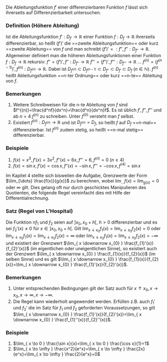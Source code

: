Die Ableitungsfunktion $f'$ einer differenzierbaren Funktion $f$ lässt sich ihrerseits auf Differenzierbarkeit untersuchen.

### Definition (Höhere Ableitung)
Ist die Ableitungsfunktion $f':D_{f'}\to \mathbb{R}$ einer Funktion $f:D_{f}\to \mathbb{R}$ ihrerseits differenzierbar, so heißt $(f')'$ die ==zweite Ableitungsfunktion== oder kurz ==zweite Ableitung== von $f$ und man schreibt $(f')'=:f'',f'':D_{f''}\to \mathbb{R}$. Allgemeiner definiert man die höheren Ableitungsfunktionen einer Funktion $f:D_{f}\to \mathbb{R}$ rekursiv:
$f''=(f')',f'':D_{f''}\to \mathbb{R}$
$f'''=(f'')',f''':D_{f'''}\to \mathbb{R}$
$\dots$
$f^{(n)}=(f^{(n-1)})', f^{(n)}:D_{f^{(n)}}\to \mathbb{R}$. Dabei ist $D_{f^{(n)}}\subset D_{f^{(n-1)}}\subset D_{f''}\subset D_{f'}\subset D_{f}\ (n\in \mathbb{N})$. $f^{(n)}$ heißt Ableitungsfunktion ==n-ter Ordnung== oder kurz ==n-te== Ableitung von $f$.

### Bemerkungen
1)  Weitere Schreibweisen für die n-te Ableitung von $f$ sind $f^{(n)}=\frac{d^nf}{dx^n}=\frac{d^n}{dx^n}f$. Es ist üblich $f',f'',f'''$ und ab $n=4\ f^{(n)}$ zu schreiben. Unter $f^{(0)}$ versteht man $f$ selbst.
2) Existiert $f^{(n)}:D_{f^{(n)}}\to \mathbb{R}$ und ist $D_{f^{(n)}}=D_{f}$, so heißt $f$ auf $D_{f}$ ==n-mal== differenzierbar. Ist $f^{(n)}$ zudem stetig, so heißt ==n-mal stetig== differenzierbar.

### Beispiele
1) $f(x)=x^3,f'(x)=3x^2,f''(x)=6x,f'''=6,f^{(n)}=0\ (n\geq4)$
2) $f(x)=\sin x,f'(x)=\cos x,f''(x)=-\sin x,f'''=-\cos x,f^{(4)}=\sin x$

Im Kapitel 4 stellte sich bisweilen die Aufgabe, Grenzwerte der Form $\lim_{\dots} \frac{f(x)}{g(x)}$ zu berechnen, wobei $\lim_{\dots}f(x)=\lim_{g(x)}=0$ oder $\infty$ gilt. Dies gelang oft nur durch geschicktes Manipulieren des Quotienten, die folgende Regel vereinfacht dies mit Hilfe der Differentialrechnung.

### Satz (Regel von L'Hospital)
Die Funktion n$f_{1}$ und $f_{2}$ seien auf $]x_{0},x_{0}+h[,\ h>0$ differenzierbar und es sei $f_{2}'(x)\neq 0$ für $x \in ]x_{0},x_{0}+h[$. Gilt $\lim_{ x \downarrow x_{0} }f_{1}(x)=\lim_{ x \downarrow x_{0} }f_{2}(x)=0$ oder $\lim_{ x \downarrow x_{0} }f_{1}(x)=\lim_{ x \downarrow x_{0} }f_{2}(x)=\infty$ oder $\lim_{ x \downarrow x_{0} }f_{1}(x)=\lim_{ x \downarrow x_{0} }f_{2}(x)=-\infty$ und existiert der Grenzwert $\lim_{ x \downarrow x_{0} } \frac{f_{1}'(x)}{f_{2}'(x)}$ (im eigentlichen oder uneigentlichen Sinne), so existiert auch der Grenzwert $\lim_{ x \downarrow x_{0} } \frac{f_{1}(x)}{f_{2}(x)}$ (im selben Sinne) und es gilt $\lim_{ x \downarrow x_{0} } \frac{f_{1}(x)}{f_{2}(x)}=\lim_{ x \downarrow x_{0} } \frac{f_{1}'(x)}{f_{2}'(x)}$.

### Bemerkungen
1) Unter entsprechenden Bedingungen gilt der Satz auch für $x\uparrow x_{0},x\to x_{0},x\to \infty,x\to-\infty$.
2) Die Regel kann wiederholt angewendet werden. Erfüllen z.B. auch $f_{1}'$ und $f_{2}'$ die im Satz für $f_{1}$ und $f_{2}$ geforderten Voraussetzungen, so gilt $\lim_{ x \downarrow x_{0} } \frac{f_{1}'(x)}{f_{2}'(x)}=\lim_{ x \downarrow x_{0} } \frac{f_{1}''(x)}{f_{2}''(x)}$.

### Beispiele
1) $\lim_{ x \to 0 } \frac{\sin x}{x}=\lim_{ x \to 0 } \frac{\cos x}{1}=1$
2) $\lim_{ x \to \infty } \frac{x^2}{e^x}=\lim_{ x \to \infty } \frac{2x}{e^x}=\lim_{ x \to \infty } \frac{2}{e^x}=0$
